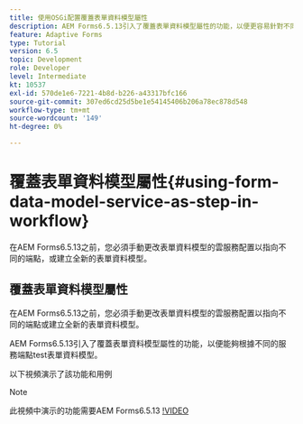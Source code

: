 ```yaml
---
title: 使用OSGi配置覆蓋表單資料模型屬性
description: AEM Forms6.5.13引入了覆蓋表單資料模型屬性的功能，以便更容易針對不同端點test一個表單資料模型。
feature: Adaptive Forms
type: Tutorial
version: 6.5
topic: Development
role: Developer
level: Intermediate
kt: 10537
exl-id: 570de1e6-7221-4b8d-b226-a43317bfc166
source-git-commit: 307ed6cd25d5be1e54145406b206a78ec878d548
workflow-type: tm+mt
source-wordcount: '149'
ht-degree: 0%

---
```


# 覆蓋表單資料模型屬性{#using-form-data-model-service-as-step-in-workflow}

在AEM Forms6.5.13之前，您必須手動更改表單資料模型的雲服務配置以指向不同的端點，或建立全新的表單資料模型。

## 覆蓋表單資料模型屬性

在AEM Forms6.5.13之前，您必須手動更改表單資料模型的雲服務配置以指向不同的端點或建立全新的表單資料模型。

AEM Forms6.5.13引入了覆蓋表單資料模型屬性的功能，以便能夠根據不同的服務端點test表單資料模型。

以下視頻演示了該功能和用例

>[!NOTE]
>此視頻中演示的功能需要AEM Forms6.5.13
>[!VIDEO](https://video.tv.adobe.com/v/343762?quality=9&learn=on)
